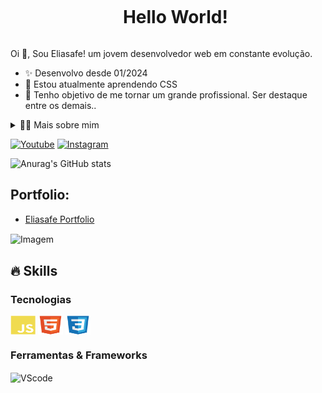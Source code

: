 <!--título-->
<div id="user-content-toc">
  <ul align="center">
    <summary><h1 style="display: inline-block">Hello World!</h1></summary>
</div>

<!-- Presentation -->
<p>
   Oi 👋, Sou Eliasafe! um jovem desenvolvedor web em constante evolução.


  - ✨ Desenvolvo desde 01/2024
  - 🌱 Estou atualmente aprendendo CSS
  - 🎯 Tenho objetivo de me tornar um grande profissional. Ser destaque entre os demais..
</p>

<!-- Dropdown -->
<details>
  <summary>👨‍💻 Mais sobre mim </summary>

  - 💬 Olá! Sou Eliasafe, um jovem de 16 anos apaixonado por tecnologia e no início da minha jornada como desenvolvedor web. Atualmente estou aprendendo HTML e CSS, com planos de explorar JavaScript e React. Estou sempre buscando aprender e aprimorar minhas habilidades para criar sites incríveis. Se você procura alguém proativo e dedicado, estou aqui para ajudar! 😊

  - ⚡ Eu pratico taekwondo, algo que amo muito, amo soltar pipa e jogar futebol..
</details>

<!-- Links -->
[![Youtube](https://img.shields.io/badge/YouTube-FF0000?style=for-the-badge&logo=youtube&logoColor=white)](https://www.youtube.com/channel/UCd611KrjFu1PQoFWP4lK7cw)
[![Instagram](https://img.shields.io/badge/Instagram-E4405F?style=for-the-badge&logo=instagram&logoColor=white)](https://www.instagram.com/onedev.qualquer/)

<!-- GithubStats -->
![Anurag's GitHub stats](https://github-readme-stats.vercel.app/api?username=eliasafecode&show_icons=true&theme=dark)

<!-- Portfolio -->
## Portfolio:
- [Eliasafe Portfolio](https://eliasafecode.github.io/Eliasafe-portfolio/index.html)

<!-- GIF -->
<p align="left">
  <img align="center" src="https://github.com/VariableBee/VariableBee/assets/77739311/4e9f41af-6b57-49a7-b15a-74322e96b4d7" alt="Imagem">
</p>

## 🔥 Skills
<!-- Skills: Programming Languages -->
  <div style="flex-basis: 48%;">
    <h3>Tecnologias</h3>
    <img align="center" alt="Js" height="30" width="40" src="https://raw.githubusercontent.com/devicons/devicon/master/icons/javascript/javascript-plain.svg">
    <img align="center" alt="HTML" height="30" width="40" src="https://raw.githubusercontent.com/devicons/devicon/master/icons/html5/html5-original.svg">
    <img align="center" alt="CSS" height="30" width="40" src="https://raw.githubusercontent.com/devicons/devicon/master/icons/css3/css3-original.svg">
  </div>
  
  <!-- Skills: Tools & Frameworks -->
  <div style="flex-basis: 48%;">
    <h3>Ferramentas & Frameworks</h3>
    <img align="center" alt="VScode" height="30" width="40" src="https://cdn.jsdelivr.net/gh/devicons/devicon/icons/vscode/vscode-original.svg">
  </div>
  
